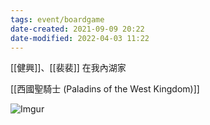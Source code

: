 ```yaml
---
tags: event/boardgame
date-created: 2021-09-09 20:22
date-modified: 2022-04-03 11:22
---
```


[[健興]]、[[裴裴]] 在我內湖家

[[西國聖騎士 (Paladins of the West Kingdom)]]

![Imgur](https://i.imgur.com/dkIMxT4.jpg)